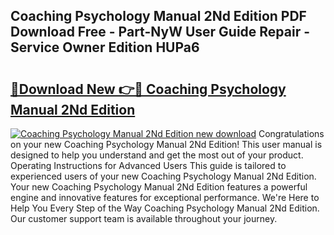 ## Coaching Psychology Manual 2Nd Edition PDF Download Free - Part-NyW User Guide Repair - Service Owner Edition HUPa6

# <h2><a href="http://bc32897.oget.top/?id=Coaching+Psychology+Manual+2Nd+Edition">🔗Download New 👉🔴 Coaching Psychology Manual 2Nd Edition</a></h2>

[![Coaching Psychology Manual 2Nd Edition new download](https://i.imgur.com/5g1atiW.png)](http://bc32897.oget.top/?id=Coaching+Psychology+Manual+2Nd+Edition)
Congratulations on your new Coaching Psychology Manual 2Nd Edition! This user manual is designed to help you understand and get the most out of your product. Operating Instructions for Advanced Users This guide is tailored to experienced users of your new Coaching Psychology Manual 2Nd Edition. Your new Coaching Psychology Manual 2Nd Edition features a powerful engine and innovative features for exceptional performance. We're Here to Help You Every Step of the Way Coaching Psychology Manual 2Nd Edition. Our customer support team is available throughout your journey.
